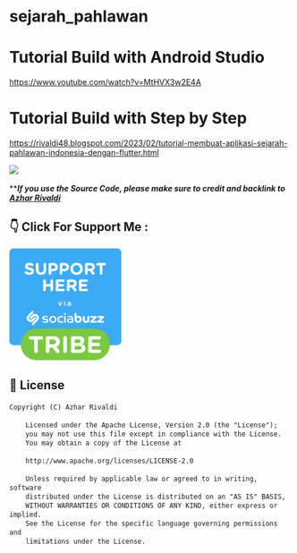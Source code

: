 # sejarah_pahlawan

# Tutorial Build with Android Studio
https://www.youtube.com/watch?v=MtHVX3w2E4A

# Tutorial Build with Step by Step
https://rivaldi48.blogspot.com/2023/02/tutorial-membuat-aplikasi-sejarah-pahlawan-indonesia-dengan-flutter.html

<img src="https://blogger.googleusercontent.com/img/b/R29vZ2xl/AVvXsEgA17qt6NtC2SdeuDMSQ2_x3_O4p1hn7nNAuJNJqL-2BUYS7w1kF-7OeTRHhb2IbkKGgce1uUjd3Pj6UEk2ZIEbGyoJMB1KAlp32s1th1Ayj75Z_PlHbg1xngFJG9OjkrS99USn_GcbwMQpiY9mncwjWdYXUVKcPQm2kPfJdwRbsYM3WAoJo9bA07dJ8w/s1280/Tutorial%20Membuat%20Aplikasi%20Sejarah%20Pahlawan%20Indonesia%20dengan%20Flutter.png" data-canonical-src="https://blogger.googleusercontent.com/img/b/R29vZ2xl/AVvXsEgA17qt6NtC2SdeuDMSQ2_x3_O4p1hn7nNAuJNJqL-2BUYS7w1kF-7OeTRHhb2IbkKGgce1uUjd3Pj6UEk2ZIEbGyoJMB1KAlp32s1th1Ayj75Z_PlHbg1xngFJG9OjkrS99USn_GcbwMQpiY9mncwjWdYXUVKcPQm2kPfJdwRbsYM3WAoJo9bA07dJ8w/s1280/Tutorial%20Membuat%20Aplikasi%20Sejarah%20Pahlawan%20Indonesia%20dengan%20Flutter.png" style="max-width:100%;">

*****If you use the Source Code, please make sure to credit and backlink to [Azhar Rivaldi](https://rivaldi48.blogspot.com/)***

## 👇 Click For Support Me :
<a href="https://sociabuzz.com/azharrvldi_/donate"> 
<img src="https://github.com/AzharRivaldi/AzharRivaldi/blob/master/Support%20Here.png" width="200" height="200"></a>

## 📄 License

```
Copyright (C) Azhar Rivaldi

    Licensed under the Apache License, Version 2.0 (the "License");
    you may not use this file except in compliance with the License.
    You may obtain a copy of the License at

    http://www.apache.org/licenses/LICENSE-2.0

    Unless required by applicable law or agreed to in writing, software
    distributed under the License is distributed on an "AS IS" BASIS,
    WITHOUT WARRANTIES OR CONDITIONS OF ANY KIND, either express or implied.
    See the License for the specific language governing permissions and
    limitations under the License.

```
